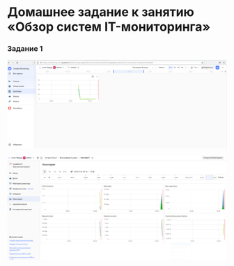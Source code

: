 # Домашнее задание к занятию «Обзор систем IT-мониторинга»

### Задание 1


![Заданние 1](1.png)


![Задание 1](2.png) 

